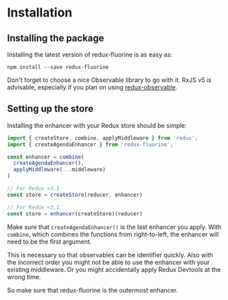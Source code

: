 # Installation

## Installing the package

Installing the latest version of redux-fluorine is as easy as:

```
npm install --save redux-fluorine
```

Don't forget to choose a nice Observable library to go with it. RxJS v5 is advisable,
especially if you plan on using [redux-observable](https://redux-observable.js.org).

## Setting up the store

Installing the enhancer with your Redux store should be simple:

```js
import { createStore, combine, applyMiddleware } from 'redux';
import { createAgendaEnhancer } from 'redux-fluorine';

const enhancer = combine(
  createAgendaEnhancer(),
  applyMiddleware(...middleware)
)

// For Redux >3.1
const store = createStore(reducer, enhancer)

// For Redux <3.1
const store = enhancer(createStore)(reducer)
```

Make sure that `createAgendaEnhancer()` is the last enhancer you apply. With `combine`,
which combines the functions from right-to-left, the enhancer will need to be the
first argument.

This is necessary so that observables can be identifier quickly. Also with the incorrect
order you might not be able to use the enhancer with your existing middleware. Or you
might accidentally apply Redux Devtools at the wrong time.

So make sure that redux-fluorine is the outermost enhancer.

